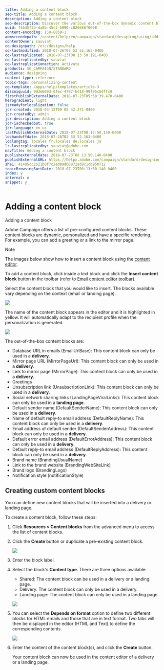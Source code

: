 ```yaml
---
title: Adding a content block
seo-title: Adding a content block
description: Adding a content block
seo-description: Discover the various out-of-the-box dynamic content blocks you can use to personalize your messages and learn how to create custom content blocks.
uuid: f56d5f7b-da8b-45c2-b990-c820688f0698
content-encoding: ISO-8859-1
aemsrcnodepath: /content/help/en/campaign/standard/designing/using/adding-a-content-block
contentOwner: sauviat
cq-designpath: /etc/designs/help
cq-lastmodified: 2018-07-26T02 53 52.163-0400
cq-lastreplicated: 2018-07-23T08 13 50.191-0400
cq-lastreplicatedby: sauviat
cq-lastreplicationaction: Activate
products: SG_CAMPAIGN/STANDARD
audience: designing
content-type: reference
topic-tags: personalizing-content
cq-template: /apps/help/templates/article-3
discoiquuid: 9d3e6093-0fec-4787-bd18-99f95c8dffc0
firstPublishExternalDate: 2018-07-23T05:58:39.470-0400
herogradient: light
isreadyforlocalization: false
jcr-created: 2018-03-15T09 02 42.371-0400
jcr-createdby: admin
jcr-description: Adding a content block
jcr-ischeckedout: true
jcr-language: en_us
lastPublishExternalDate: 2018-07-23T08:13:50.140-0400
lochandoffdate: 2018-07-26T02 53 52.163-0400
loclangtag: locales fr;locales de;locales ja
lr-lastreplicatedby: sauviat@adobe.com
navTitle: Adding a content block
publishexternaldate: 2018-07-23T08 13 50.140-0400
publishExternalURL: https://helpx.adobe.com/campaign/standard/designing/using/adding-a-content-block.html
sha1: 41485cc2521b0f7c2ed89d60872ad9c1cb950712
topicBrowsingSortDate: 2018-07-23T08:13:50.140-0400
index: y
internal: n
snippet: y
---
```


# Adding a content block

Adding a content block

Adobe Campaign offers a list of pre-configured content blocks. These content blocks are dynamic, personalized and have a specific rendering. For example, you can add a greeting or a link to the mirror page.

>[!NOTE]
>
>The images below show how to insert a content block using the [content editor](../../designing/using/about-email-content-design.md#using-the-email-content-editor).

To add a content block, click inside a text block and click the **Insert content block** button in the toolbar (refer to [Email content editor toolbar](../../designing/using/about-email-content-design.md#email-content-editor-toolbar)).

Select the content block that you would like to insert. The blocks available vary depending on the context (email or landing page).

![](assets/delivery_content_23.png)

The name of the content block appears in the editor and it is highlighted in yellow. It will automatically adapt to the recipient profile when the personalization is generated.

![](assets/delivery_content_24.png)

The out-of-the-box content blocks are:

* Database URL in emails (EmailUrlBase): This content block can only be used in a **delivery**.
* Mirror page URL (MirrorPageUrl): This content block can only be used in a **delivery**.
* Link to mirror page (MirrorPage): This content block can only be used in a **delivery**.
* Greetings
* Unsubscription link (UnsubscriptionLink): This content block can only be used in a **delivery**.
* Social network sharing links (LandingPageViralLinks): This content block can only be used in a **landing page**.
* Default sender name (DefaultSenderName): This content block can only be used in a **delivery**.
* Name of default reply-to email address (DefaultReplyName): This content block can only be used in a **delivery**.
* Email address of default sender (DefaultSenderAddress): This content block can only be used in a **delivery**.
* Default error email address (DefaultErrorAddress): This content block can only be used in a **delivery**.
* Default reply-to email address (DefaultReplyAddress): This content block can only be used in a **delivery**.
* Brand name (BrandingUsualName)
* Link to the brand website (BrandingWebSiteLink)
* Brand logo (BrandingLogo)
* Notification style (notificationStyle)

## Creating custom content blocks

You can define new content blocks that will be inserted into a delivery or landing page.

To create a content block, follow these steps:

1. Click **Resources > Content blocks** from the advanced menu to access the list of content blocks.
1. Click the **Create** button or duplicate a pre-existing content block.

   ![](assets/content_bloc_01.png)

1. Enter the block label.
1. Select the block's **Content type**. There are three options available:

    * Shared: The content block can be used in a delivery or a landing page.
    * Delivery: The content block can only be used in a delivery.
    * Landing page: The content block can only be used in a landing page.

   ![](assets/content_bloc_02.png)

1. You can select the **Depends on format** option to define two different blocks for HTML emails and those that are in text format. Two tabs will then be displayed in the editor (HTML and Text) to define the corresponding contents.

   ![](assets/content_bloc_03.png)

1. Enter the content of the content block(s), and click the **Create** button.

   Your content block can now be used in the content editor of a delivery or a landing page.

